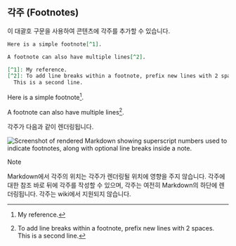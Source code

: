 ## 각주 (Footnotes)

이 대괄호 구문을 사용하여 콘텐츠에 각주를 추가할 수 있습니다.

```markdown
Here is a simple footnote[^1].

A footnote can also have multiple lines[^2].

[^1]: My reference.
[^2]: To add line breaks within a footnote, prefix new lines with 2 spaces.
  This is a second line.
```

Here is a simple footnote[^1].

A footnote can also have multiple lines[^2].

[^1]: My reference.  
[^2]: To add line breaks within a footnote, prefix new lines with 2 spaces.  
  This is a second line.

각주가 다음과 같이 렌더링됩니다.

![Screenshot of rendered Markdown showing superscript numbers used to indicate footnotes, along with optional line breaks inside a note.](https://docs.github.com/assets/cb-27017/mw-1440/images/help/writing/footnote-rendered.webp)

> [!NOTE]  
> Markdown에서 각주의 위치는 각주가 렌더링될 위치에 영향을 주지 않습니다. 각주에 대한 참조 바로 뒤에 각주를 작성할 수 있으며, 각주는 여전히 Markdown의 하단에 렌더링됩니다. 각주는 wiki에서 지원되지 않습니다.